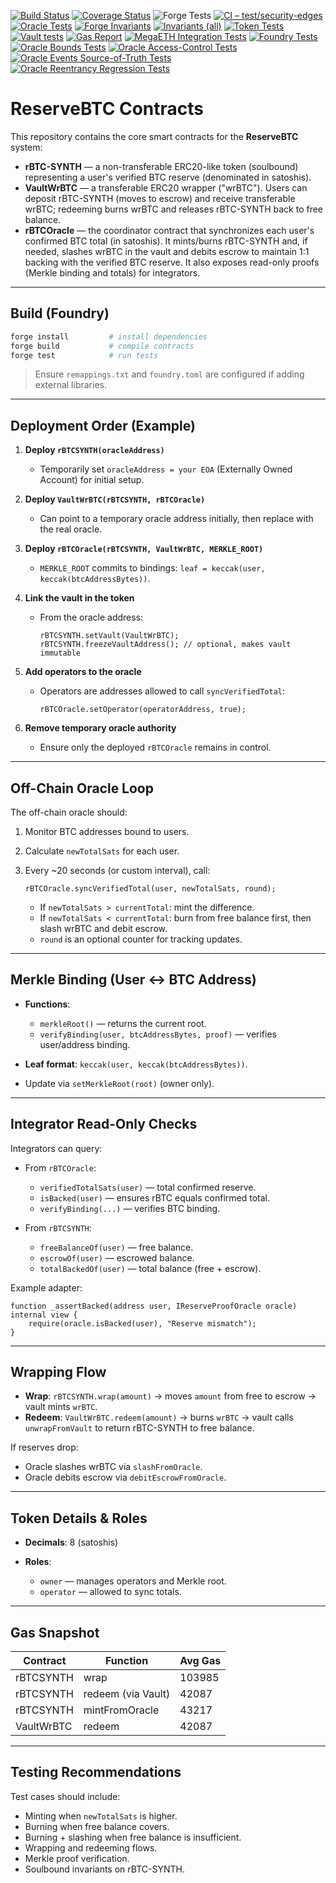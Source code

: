 [![Build Status](https://github.com/reservebtc/contracts/actions/workflows/forge.yml/badge.svg)](https://github.com/reservebtc/contracts/actions/workflows/forge.yml)
[![Coverage Status](https://img.shields.io/badge/coverage-lcov-green)](./lcov.info)
![Forge Tests](https://github.com/reservebtc/contracts/actions/workflows/forge.yml/badge.svg)
[![CI – test/security-edges](https://github.com/reservebtc/contracts/actions/workflows/forge.yml/badge.svg?branch=test/security-edges)](https://github.com/reservebtc/contracts/actions/workflows/forge.yml?query=branch%3Atest%2Fsecurity-edges)
[![Oracle Tests](https://github.com/reservebtc/contracts/actions/workflows/oracle-tests.yml/badge.svg)](https://github.com/reservebtc/contracts/actions/workflows/oracle-tests.yml)
[![Forge Invariants](https://github.com/reservebtc/contracts/actions/workflows/forge-invariant.yml/badge.svg)](https://github.com/reservebtc/contracts/actions/workflows/forge-invariant.yml)
[![Invariants (all)](https://github.com/reservebtc/contracts/actions/workflows/invariants.yml/badge.svg)](https://github.com/reservebtc/contracts/actions/workflows/invariants.yml)
[![Token Tests](https://github.com/reservebtc/contracts/actions/workflows/token-tests.yml/badge.svg)](https://github.com/reservebtc/contracts/actions/workflows/token-tests.yml)
[![Vault tests](https://github.com/reservebtc/contracts/actions/workflows/vault-tests.yml/badge.svg)](https://github.com/reservebtc/contracts/actions/workflows/vault-tests.yml)
[![Gas Report](https://github.com/reservebtc/contracts/actions/workflows/gas-report.yml/badge.svg)](https://github.com/reservebtc/contracts/actions/workflows/gas-report.yml)
[![MegaETH Integration Tests](https://github.com/reservebtc/contracts/actions/workflows/megaeth-tests.yml/badge.svg)](https://github.com/reservebtc/contracts/actions/workflows/megaeth-tests.yml)
[![Foundry Tests](https://github.com/reservebtc/contracts/actions/workflows/oracle-resilience-tests.yml/badge.svg)](https://github.com/reservebtc/contracts/actions/workflows/oracle-resilience-tests.yml)
[![Oracle Bounds Tests](https://github.com/reservebtc/contracts/actions/workflows/oracle-bounds-tests.yml/badge.svg)](https://github.com/reservebtc/contracts/actions/workflows/oracle-bounds-tests.yml)
[![Oracle Access-Control Tests](https://github.com/reservebtc/contracts/actions/workflows/oracle-access-control-tests.yml/badge.svg)](https://github.com/reservebtc/contracts/actions/workflows/oracle-access-control-tests.yml)
[![Oracle Events Source-of-Truth Tests](https://github.com/reservebtc/contracts/actions/workflows/oracle-events-source-of-truth.yml/badge.svg?branch=main)](https://github.com/reservebtc/contracts/actions/workflows/oracle-events-source-of-truth.yml)
[![Oracle Reentrancy Regression Tests](https://github.com/reservebtc/contracts/actions/workflows/oracle-reentrancy-regression-tests.yml/badge.svg?branch=main)](https://github.com/reservebtc/contracts/actions/workflows/oracle-reentrancy-regression-tests.yml)


# ReserveBTC Contracts

This repository contains the core smart contracts for the **ReserveBTC** system:

* **rBTC-SYNTH** — a non-transferable ERC20-like token (soulbound) representing a user's verified BTC reserve (denominated in satoshis).
* **VaultWrBTC** — a transferable ERC20 wrapper ("wrBTC"). Users can deposit rBTC-SYNTH (moves to escrow) and receive transferable wrBTC; redeeming burns wrBTC and releases rBTC-SYNTH back to free balance.
* **rBTCOracle** — the coordinator contract that synchronizes each user's confirmed BTC total (in satoshis). It mints/burns rBTC-SYNTH and, if needed, slashes wrBTC in the vault and debits escrow to maintain 1:1 backing with the verified BTC reserve. It also exposes read-only proofs (Merkle binding and totals) for integrators.

---

## Build (Foundry)

```bash
forge install         # install dependencies
forge build           # compile contracts
forge test            # run tests
```

> Ensure `remappings.txt` and `foundry.toml` are configured if adding external libraries.

---

## Deployment Order (Example)

1. **Deploy `rBTCSYNTH(oracleAddress)`**

   * Temporarily set `oracleAddress = your EOA` (Externally Owned Account) for initial setup.

2. **Deploy `VaultWrBTC(rBTCSYNTH, rBTCOracle)`**

   * Can point to a temporary oracle address initially, then replace with the real oracle.

3. **Deploy `rBTCOracle(rBTCSYNTH, VaultWrBTC, MERKLE_ROOT)`**

   * `MERKLE_ROOT` commits to bindings: `leaf = keccak(user, keccak(btcAddressBytes))`.

4. **Link the vault in the token**

   * From the oracle address:

     ```solidity
     rBTCSYNTH.setVault(VaultWrBTC);
     rBTCSYNTH.freezeVaultAddress(); // optional, makes vault immutable
     ```

5. **Add operators to the oracle**

   * Operators are addresses allowed to call `syncVerifiedTotal`:

     ```solidity
     rBTCOracle.setOperator(operatorAddress, true);
     ```

6. **Remove temporary oracle authority**

   * Ensure only the deployed `rBTCOracle` remains in control.

---

## Off-Chain Oracle Loop

The off-chain oracle should:

1. Monitor BTC addresses bound to users.
2. Calculate `newTotalSats` for each user.
3. Every \~20 seconds (or custom interval), call:

   ```solidity
   rBTCOracle.syncVerifiedTotal(user, newTotalSats, round);
   ```

   * If `newTotalSats > currentTotal`: mint the difference.
   * If `newTotalSats < currentTotal`: burn from free balance first, then slash wrBTC and debit escrow.
   * `round` is an optional counter for tracking updates.

---

## Merkle Binding (User ↔ BTC Address)

* **Functions**:

  * `merkleRoot()` — returns the current root.
  * `verifyBinding(user, btcAddressBytes, proof)` — verifies user/address binding.
* **Leaf format**: `keccak(user, keccak(btcAddressBytes))`.
* Update via `setMerkleRoot(root)` (owner only).

---

## Integrator Read-Only Checks

Integrators can query:

* From `rBTCOracle`:

  * `verifiedTotalSats(user)` — total confirmed reserve.
  * `isBacked(user)` — ensures rBTC equals confirmed total.
  * `verifyBinding(...)` — verifies BTC binding.

* From `rBTCSYNTH`:

  * `freeBalanceOf(user)` — free balance.
  * `escrowOf(user)` — escrowed balance.
  * `totalBackedOf(user)` — total balance (free + escrow).

Example adapter:

```solidity
function _assertBacked(address user, IReserveProofOracle oracle) internal view {
    require(oracle.isBacked(user), "Reserve mismatch");
}
```

---

## Wrapping Flow

* **Wrap**: `rBTCSYNTH.wrap(amount)` → moves `amount` from free to escrow → vault mints `wrBTC`.
* **Redeem**: `VaultWrBTC.redeem(amount)` → burns `wrBTC` → vault calls `unwrapFromVault` to return rBTC-SYNTH to free balance.

If reserves drop:

* Oracle slashes wrBTC via `slashFromOracle`.
* Oracle debits escrow via `debitEscrowFromOracle`.

---

## Token Details & Roles

* **Decimals**: 8 (satoshis)
* **Roles**:

  * `owner` — manages operators and Merkle root.
  * `operator` — allowed to sync totals.

---

## Gas Snapshot

| Contract    | Function               | Avg Gas |
|-------------|-----------------------|---------|
| rBTCSYNTH   | wrap                   | 103985  |
| rBTCSYNTH   | redeem (via Vault)     | 42087   |
| rBTCSYNTH   | mintFromOracle         | 43217   |
| VaultWrBTC  | redeem                 | 42087   |

---

## Testing Recommendations

Test cases should include:

* Minting when `newTotalSats` is higher.
* Burning when free balance covers.
* Burning + slashing when free balance is insufficient.
* Wrapping and redeeming flows.
* Merkle proof verification.
* Soulbound invariants on rBTC-SYNTH.
